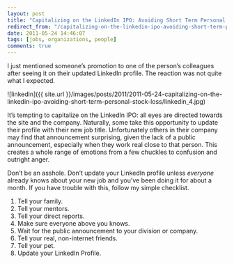 ```yaml
---
layout: post
title: "Capitalizing on the LinkedIn IPO: Avoiding Short Term Personal Stock Loss"
redirect_from: "/capitalizing-on-the-linkedin-ipo-avoiding-short-term-personal-stock-loss"
date: 2011-05-24 14:46:07
tags: [jobs, organizations, people]
comments: true
---
```

I just mentioned someone’s promotion to one of the person’s colleagues after seeing it on their updated LinkedIn profile. The reaction was not quite what I expected.

![linkedin]({{ site.url }}/images/posts/2011/2011-05-24-capitalizing-on-the-linkedin-ipo-avoiding-short-term-personal-stock-loss/linkedin_4.jpg)

It’s tempting to capitalize on the LinkedIn IPO: all eyes are directed towards the site and the company. Naturally, some take this opportunity to update their profile with their new job title. Unfortunately others in their company may find that announcement surprising, given the lack of a public announcement, especially when they work real close to that person. This creates a whole range of emotions from a few chuckles to confusion and outright anger.

Don’t be an asshole. Don’t update your LinkedIn profile unless _everyone_ already knows about your new job and you’ve been doing it for about a month. If you have trouble with this, follow my simple checklist.

1. Tell your family.
2. Tell your mentors.
3. Tell your direct reports.
4. Make sure everyone above you knows.
5. Wait for the public announcement to your division or company.
6. Tell your real, non-internet friends.
7. Tell your pet.
8. Update your LinkedIn Profile.
